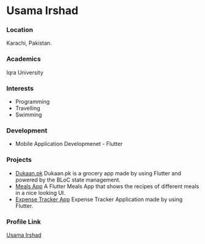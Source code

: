 # Usama Irshad

### Location

Karachi, Pakistan.

### Academics

Iqra University

### Interests

- Programming
- Travelling
- Swimming

### Development

- Mobile Application Developmenet - Flutter

### Projects

- [Dukaan.pk](https://github.com/musamairshad/Dukaan.pk.git) Dukaan.pk is a grocery app made by using Flutter and powered by the BLoC state management.
- [Meals App](https://github.com/musamairshad/Meals-App.git) A Flutter Meals App that shows the recipes of different meals in a nice looking UI.
- [Expense Tracker App](https://github.com/musamairshad/Expense-Tracker-App.git) Expense Tracker Application made by using Flutter.

### Profile Link

[Usama Irshad](https://github.com/musamairshad)

